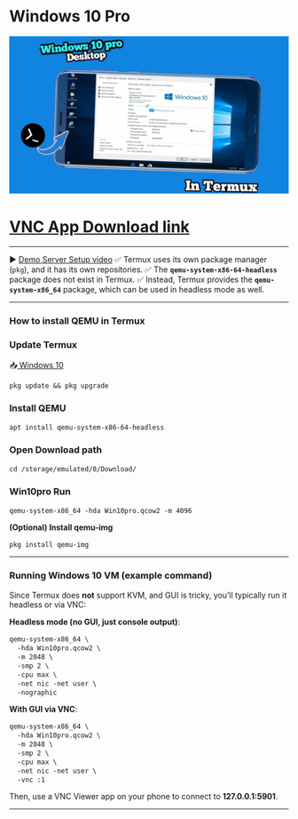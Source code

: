  # Windows 10 Pro
<a href="https://youtu.be/_LZpwUM91UU" target="_blank">
  <img src="https://github.com/Masterdas/Windows/blob/main/windows.jpg?raw=true" alt="Android Windows Image">
</a>

# [VNC App Download link](https://play.google.com/store/apps/details?id=com.realvnc.viewer.android)
---
 
 
 ▶️ [Demo Server Setup video](https)
✅ Termux uses its own package manager (`pkg`), and it has its own repositories.
✅ The **`qemu-system-x86-64-headless`** package does not exist in Termux.
✅ Instead, Termux provides the **`qemu-system-x86_64`** package, which can be used in headless mode as well.

---

### How to install QEMU in Termux

###  **Update Termux**
📥[ Windows 10](https://drive.google.com/uc?export=download&id=1FbymOjzMGydmeZ7K5dZxBK6efA3iakNn)
```
pkg update && pkg upgrade
```

### Install QEMU

```
apt install qemu-system-x86-64-headless 
```
###  Open Download path
```
cd /storage/emulated/0/Download/
```

### Win10pro Run 

```
qemu-system-x86_64 -hda Win10pro.qcow2 -m 4096
```

 **(Optional) Install qemu-img**

```
pkg install qemu-img
```

---

### Running Windows 10 VM (example command)

Since Termux does **not** support KVM, and GUI is tricky, you’ll typically run it headless or via VNC:

**Headless mode (no GUI, just console output)**:

```
qemu-system-x86_64 \
  -hda Win10pro.qcow2 \
  -m 2048 \
  -smp 2 \
  -cpu max \
  -net nic -net user \
  -nographic
```

**With GUI via VNC**:

```
qemu-system-x86_64 \
  -hda Win10pro.qcow2 \
  -m 2048 \
  -smp 2 \
  -cpu max \
  -net nic -net user \
  -vnc :1
```

Then, use a VNC Viewer app on your phone to connect to **127.0.0.1:5901**.

---

